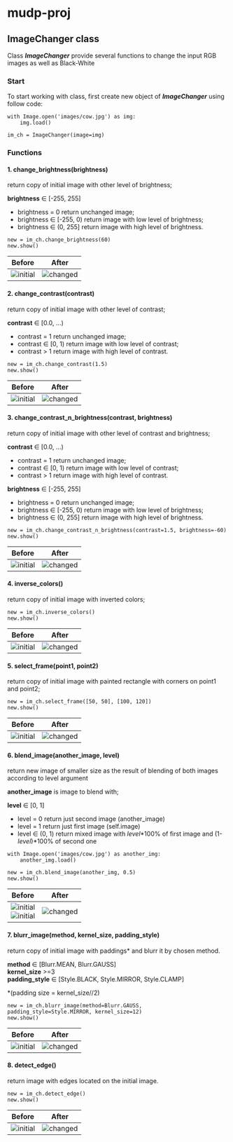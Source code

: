 # mudp-proj
## ImageChanger class

Class ***ImageChanger*** provide several functions to change the input RGB images as well as Black-White

### Start 
To start working with class, first create new object of ***ImageChanger*** using follow code:
```
with Image.open('images/cow.jpg') as img:
    img.load()

im_ch = ImageChanger(image=img)
```

### Functions

#### 1. change_brightness(brightness)  

return copy of initial image with other level of brightness;  

 __brightness__ ∈ [-255, 255]
 * brightness = 0 return unchanged image;  
 * brightness ∈ [-255, 0) return image with low level of brightness;  
 * brightness ∈ (0, 255] return image with high level of brightness.

```    
new = im_ch.change_brightness(60)
new.show()
```

| Before                     | After                            |
|----------------------------|----------------------------------|
| ![initial](images/cow.jpg) | ![changed](images/cow_brigh.jpg) |

#### 2. change_contrast(contrast)  

return copy of initial image with other level of contrast;  

 __contrast__ ∈ [0.0, ...) 
 * contrast = 1 return unchanged image;
 * contrast ∈ [0, 1) return image with low level of contrast;
 * contrast > 1 return image with high level of contrast.

```    
new = im_ch.change_contrast(1.5)
new.show()
```

| Before                     | After                               |
|----------------------------|-------------------------------------|
| ![initial](images/cow.jpg) | ![changed](images/cow_contrast.jpg) |

#### 3. change_contrast_n_brightness(contrast, brightness)  

return copy of initial image with other level of contrast and brightness;  

 __contrast__ ∈ [0.0, ...) 
 * contrast = 1 return unchanged image;
 * contrast ∈ [0, 1) return image with low level of contrast;
 * contrast > 1 return image with high level of contrast.

__brightness__ ∈ [-255, 255]
 * brightness = 0 return unchanged image;  
 * brightness ∈ [-255, 0) return image with low level of brightness;  
 * brightness ∈ (0, 255] return image with high level of brightness.

```    
new = im_ch.change_contrast_n_brightness(contrast=1.5, brightness=-60)
new.show()
```

| Before                     | After                                 |
|----------------------------|---------------------------------------|
| ![initial](images/cow.jpg) | ![changed](images/cow_cont&brigh.jpg) |



#### 4. inverse_colors()  

return copy of initial image with inverted colors;  

```    
new = im_ch.inverse_colors()
new.show()
```

| Before                     | After                              |
|----------------------------|------------------------------------|
| ![initial](images/cow.jpg) | ![changed](images/cow_inverse.jpg) |



#### 5. select_frame(point1, point2)  

return copy of initial image with painted rectangle with corners on point1 and point2;  

```    
new = im_ch.select_frame([50, 50], [100, 120])
new.show()
```

| Before                     | After                      |
|----------------------------|----------------------------|
| ![initial](images/cow.jpg) | ![changed](images/cow.jpg) |

#### 6. blend_image(another_image, level)  

return new image of smaller size 
        as the result of blending of both images according to level argument


__another_image__ is image to blend with;  

__level__ ∈ [0, 1]
* level = 0 return just second image (another_image)
* level = 1 return just first image (self.image)
* level ∈ (0, 1) return mixed image with _level_*100% of first image
            and (1-_level_)*100% of second one
```    
with Image.open('images/cow.jpg') as another_img:
    another_img.load()

new = im_ch.blend_image(another_img, 0.5)
new.show()
```

| Before                                                      | After                      |
|-------------------------------------------------------------|----------------------------|
| ![initial](images/cow.jpg) <br/> ![initial](images/cow.jpg) | ![changed](images/cow.jpg) |

  
#### 7. blurr_image(method, kernel_size, padding_style)  

return copy of initial image with paddings* and blurr it by chosen method.

__method__ ∈ [Blurr.MEAN, Blurr.GAUSS]  
__kernel_size__ >=3  
__padding_style__ ∈ [Style.BLACK, Style.MIRROR, Style.CLAMP]

*(padding size = kernel_size//2)
```    
new = im_ch.blurr_image(method=Blurr.GAUSS, padding_style=Style.MIRROR, kernel_size=12)
new.show()
```

| Before                     | After                            |
|----------------------------|----------------------------------|
| ![initial](images/cow.jpg) | ![changed](images/cow_blurr.jpg) |



#### 8. detect_edge()  

return image with edges located on the initial image.

```    
new = im_ch.detect_edge()
new.show()
```

| Before                     | After                           |
|----------------------------|---------------------------------|
| ![initial](images/cow.jpg) | ![changed](images/cow_edge.jpg) |


